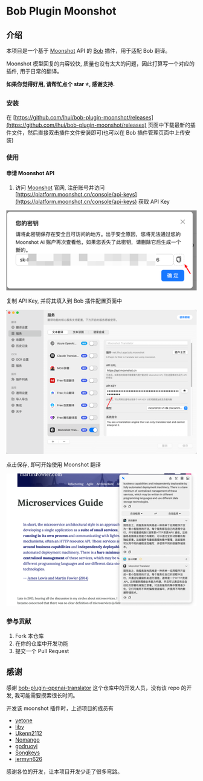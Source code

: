 # Bob Plugin Moonshot

## 介绍

本项目是一个基于 [Moonshot](https://www.moonshot.cn/) API 的 [Bob](https://bobtranslate.com/) 插件，用于适配 Bob 翻译。

Moonshot 模型回复的内容较快, 质量也没有太大的问题，因此打算写一个对应的插件, 用于日常的翻译。

**如果你觉得好用, 请帮忙点个 star ⭐, 感谢支持.**

### 安装

在 [https://github.com/lhui/bob-plugin-moonshot/releases](https://github.com/lhui/bob-plugin-moonshot/releases) 页面中下载最新的插件文件，然后直接双击插件文件安装即可(也可以在 Bob 插件管理页面中上传安装)

### 使用

#### 申请 Moonshot API

1. 访问 [Moonshot](https://www.moonshot.cn/) 官网, 注册账号并访问 [https://platform.moonshot.cn/console/api-keys](https://platform.moonshot.cn/console/api-keys) 获取 API Key

![获取api-key](/res/apply-moonshot-key.png)

复制 API Key, 并将其填入到 Bob 插件配置页面中

![bob moonshot config](res/bob-moonshot-config.png)

点击保存, 即可开始使用 Moonshot 翻译

![moonshot translate demo](./res/moonshot-translate-demo.png)

### 参与贡献

1. Fork 本仓库
2. 在你的仓库中开发功能
3. 提交一个 Pull Request

## 感谢

感谢 [bob-plugin-openai-translator](https://github.com/openai-translator/bob-plugin-openai-translator) 这个仓库中的开发人员，没有该 repo 的开发, 我可能需要摸索很长时间。

开发该 moonshot 插件时，上述项目的成员有

- [yetone](https://github.com/yetone)
- [liby](https://github.com/liby)
- [Ukenn2112](https://github.com/Ukenn2112)
- [Nomango](https://github.com/Nomango)
- [godruoyi](https://github.com/godruoyi)
- [Songkeys](https://github.com/Songkeys)
- [jermyn626](https://github.com/jermyn626)

感谢各位的开发，让本项目开发少走了很多弯路。

